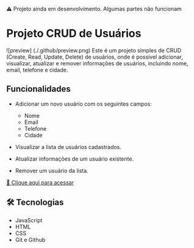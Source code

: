 ⚠ Projeto ainda em desenvolvimento. Algumas partes não funcionam

# Projeto CRUD de Usuários

![preview] (./.github/preview.png)
Este é um projeto simples de CRUD (Create, Read, Update, Delete) de usuários, onde é possível adicionar, visualizar, atualizar e remover informações de usuários, incluindo nome, email, telefone e cidade.

## Funcionalidades

- Adicionar um novo usuário com os seguintes campos:
  - Nome
  - Email
  - Telefone
  - Cidade

- Visualizar a lista de usuários cadastrados.

- Atualizar informações de um usuário existente.

- Remover um usuário da lista.

[🔗 Clique aqui para acessar](https://tiagow-san.github.io/CRUD)
## 🛠 Tecnologias

- JavaScript
- HTML
- CSS
- Git e Github

